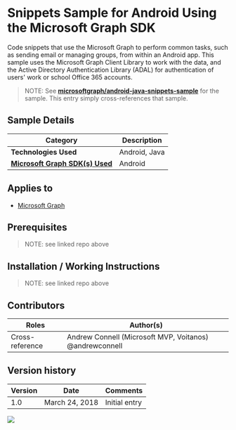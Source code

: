 # Snippets Sample for Android Using the Microsoft Graph SDK

Code snippets that use the Microsoft Graph to perform common tasks, such as sending email or managing groups, from within an Android app. This sample uses the Microsoft Graph Client Library to work with the data, and the Active Directory Authentication Library (ADAL) for authentication of users' work or school Office 365 accounts.

> NOTE: See **[microsoftgraph/android-java-snippets-sample](https://github.com/microsoftgraph/android-java-snippets-sample)** for the sample. This entry simply cross-references that sample.

## Sample Details

|               Category               |  Description  |
| ------------------------------------ | ------------- |
| **Technologies Used**                | Android, Java |
| **[Microsoft Graph SDK(s) Used][1]** | Android       |

## Applies to

* [Microsoft Graph](https://developer.microsoft.com/en-us/graph)

## Prerequisites

> NOTE: see linked repo above

## Installation / Working Instructions

> NOTE: see linked repo above

## Contributors

|      Roles      |                        Author(s)                        |
| --------------- | ------------------------------------------------------- |
| Cross-reference | Andrew Connell (Microsoft MVP, Voitanos) @andrewconnell |

## Version history

| Version |      Date      |   Comments    |
| ------- | -------------- | ------------- |
| 1.0     | March 24, 2018 | Initial entry |

[1]: https://developer.microsoft.com/en-us/graph/code-samples-and-sdks

<img src="https://telemetry.sharepointpnp.com/msgraph-community-samples/samples/android-java-snippets" />